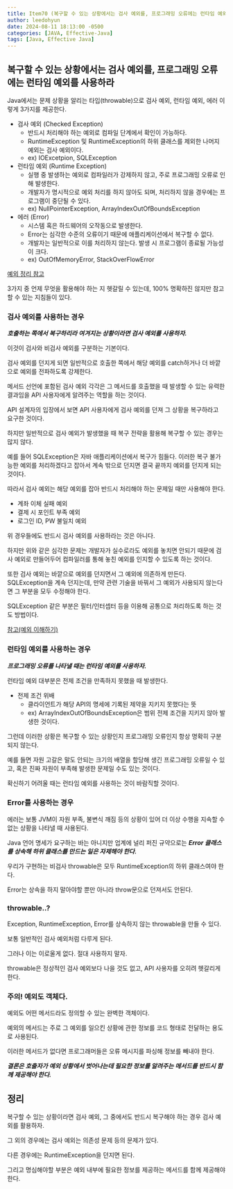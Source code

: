 ```yaml
---
title: Item70 (복구할 수 있는 상황에서는 검사 예외를, 프로그래밍 오류에는 런타임 예외를 사용하라)
author: leedohyun
date: 2024-08-11 18:13:00 -0500
categories: [JAVA, Effective-Java]
tags: [Java, Effective Java]
---
```


## 복구할 수 있는 상황에서는 검사 예외를, 프로그래밍 오류에는 런타임 예외를 사용하라

Java에서는 문제 상황을 알리는 타입(throwable)으로 검사 예외, 런타임 예외, 에러 이렇게 3가지를 제공한다.

- 검사 예외 (Checked Exception)
	- 반드시 처리해야 하는 예외로 컴파일 단계에서 확인이 가능하다.
	- RuntimeException 및 RuntimeException의 하위 클래스를 제외한 나머지 예외는 검사 예외이다.
	- ex) IOExcetpion, SQLException
- 런타임 예외 (Runtime Exception)
	- 실행 중 발생하는 예외로 컴파일러가 강제하지 않고, 주로 프로그래밍 오류로 인해 발생한다.
	- 개발자가 명시적으로 예외 처리를 하지 않아도 되며, 처리하지 않을 경우에는 프로그램이 중단될 수 있다.
	- ex) NullPointerException, ArrayIndexOutOfBoundsException
- 에러 (Error)
	- 시스템 혹은 하드웨어의 오작동으로 발생한다.
	- Error는 심각한 수준의 오류이기 때문에 애플리케이션에서 복구할 수 없다.
	- 개발자는 일반적으로 이를 처리하지 않는다. 발생 시 프로그램이 종료될 가능성이 크다.
	- ex) OutOfMemoryError, StackOverFlowError  

[예외 정리 참고](https://ldhapple.github.io/posts/%EC%9E%90%EB%B0%94-%EC%98%88%EC%99%B8/)

3가지 중 언제 무엇을 활용해야 하는 지 헷갈릴 수 있는데, 100% 명확하진 않지만 참고할 수 있는 지침들이 있다.

### 검사 예외를 사용하는 경우

***호출하는 쪽에서 복구하리라 여겨지는 상황이라면 검사 예외를 사용하자.***

이것이 검사와 비검사 예외를 구분하는 기본이다.

검사 예외를 던지게 되면 일반적으로 호출한 쪽에서 해당 예외를 catch하거나 더 바깥으로 예외를 전파하도록 강제한다.

메서드 선언에 포함된 검사 예외 각각은 그 메서드를 호출했을 때 발생할 수 있는 유력한 결과임을 API 사용자에게 알려주는 역할을 하는 것이다.

API 설계자의 입장에서 보면 API 사용자에게 검사 예외를 던져 그 상황을 복구하라고 요구한 것이다.

하지만 일반적으로 검사 예외가 발생했을 때 복구 전략을 활용해 복구할 수 있는 경우는 많지 않다.

예를 들어 SQLException은 자바 애플리케이션에서 복구가 힘들다. 이러한 복구 불가능한 예외를 처리하겠다고 잡아서 계속 밖으로 던지면 결국 끝까지 예외를 던지게 되는 것이다.

따라서 검사 예외는 해당 예외를 잡아 반드시 처리해야 하는 문제일 때만 사용해야 한다.

- 계좌 이체 실패 예외
- 결제 시 포인트 부족 예외
- 로그인 ID, PW 불일치 예외 

위 경우들에도 반드시 검사 예외를 사용하라는 것은 아니다.

하지만 위와 같은 심각한 문제는 개발자가 실수로라도 예외를 놓치면 안되기 때문에 검사 예외로 만들어두어 컴파일러를 통해 놓친 예외를 인지할 수 있도록 하는 것이다.

또한 검사 예외는 바깥으로 예외를 던지면서 그 예외에 의존하게 만든다. SQLException을 계속 던지는데, 만약 관련 기술을 바꿔서 그 예외가 사용되지 않는다면 그 부분을 모두 수정해야 한다.

SQLException 같은 부분은 필터/인터셉터 등을 이용해 공통으로 처리하도록 하는 것도 방법이다.

[참고(예외 이해하기)](https://ldhapple.github.io/posts/%EC%98%88%EC%99%B8-%EC%9D%B4%ED%95%B4%ED%95%98%EA%B8%B0/)

### 런타임 예외를 사용하는 경우

***프로그래밍 오류를 나타낼 때는 런타임 예외를 사용하자.***

런타임 예외 대부분은 전제 조건을 만족하지 못했을 때 발생한다.

- 전제 조건 위배
	- 클라이언트가 해당 API의 명세에 기록된 제약을 지키지 못했다는 뜻
	- ex) ArrayIndexOutOfBoundsException은 범위 전제 조건을 지키지 않아 발생한 것이다.

그런데 이러한 상황은 복구할 수 있는 상황인지 프로그래밍 오류인지 항상 명확히 구분되지 않는다.

예를 들면 자원 고갈은 말도 안되는 크기의 배열을 할당해 생긴 프로그래밍 오류일 수 있고, 혹은 진짜 자원이 부족해 발생한 문제일 수도 있는 것이다.

확신하기 어려울 때는 런타임 예외를 사용하는 것이 바람직할 것이다.

### Error를 사용하는 경우

에러는 보통 JVM이 자원 부족, 불변식 깨짐 등의 상황이 있어 더 이상 수행을 지속할 수 없는 상황을 나타낼 때 사용된다.

Java 언어 명세가 요구하는 바는 아니지만 업계에 널리 퍼진 규약으로는 ***Error 클래스를 상속해 하위 클래스를 만드는 일은 자제해야 한다.***

우리가 구현하는 비검사 throwable은 모두 RuntimeException의 하위 클래스여야 한다.

Error는 상속을 하지 말아야할 뿐만 아니라 throw문으로 던져서도 안된다.

### throwable..?

Exception, RuntimeException, Error를 상속하지 않는 throwable을 만들 수 있다.

보통 일반적인 검사 예외처럼 다루게 된다.

그러나 이는 이로울게 없다. 절대 사용하지 말자.

throwable은 정상적인 검사 예외보다 나을 것도 없고, API 사용자를 오히려 헷갈리게 한다.

### 주의! 예외도 객체다.

예외도 어떤 메서드라도 정의할 수 있는 완벽한 객체이다.

예외의 메서드는 주로 그 예외를 일으킨 상황에 관한 정보를 코드 형태로 전달하는 용도로 사용된다.

이러한 메서드가 없다면 프로그래머들은 오류 메시지를 파싱해 정보를 빼내야 한다.

***결론은 호출자가 예외 상황에서 벗어나는데 필요한 정보를 알려주는 메서드를 반드시 함께 제공해야 한다.***

## 정리

복구할 수 있는 상황이라면 검사 예외, 그 중에서도 반드시 복구해야 하는 경우 검사 예외를 활용하자.

그 외의 경우에는 검사 예외는 의존성 문제 등의 문제가 있다.

다른 경우에는 RuntimeException을 던지면 된다.

그리고 명심해야할 부분은 예외 내부에 필요한 정보를 제공하는 메서드를 함께 제공해야 한다.